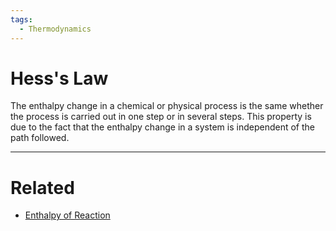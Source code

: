 ```yaml
---
tags:
  - Thermodynamics
---
```

# Hess's Law
The enthalpy change in a chemical or physical process is the same whether the process is carried out in one step or in several steps.
This property is due to the fact that the enthalpy change in a system is independent of the path followed.

---
# Related
- [Enthalpy of Reaction](Enthalpy%20of%20Reaction.md) 